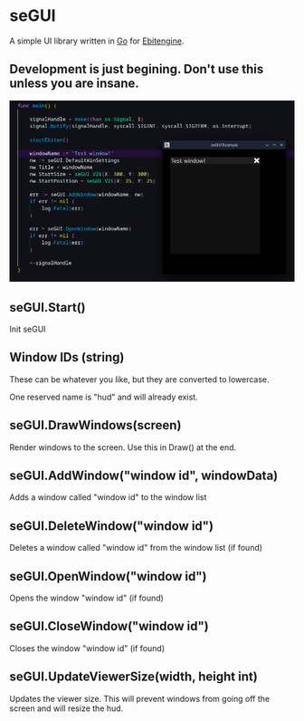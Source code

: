 # seGUI

A simple UI library written in [Go](https://go.dev/) for [Ebitengine](https://ebitengine.org/).

## Development is just begining. Don't use this unless you are insane.



![Screenshot of some basic code and a basic window](example.png)


## seGUI.Start()

Init seGUI


## Window IDs (string)

These can be whatever you like, but they are converted to lowercase.

One reserved name is "hud" and will already exist.


## seGUI.DrawWindows(screen)

Render windows to the screen. Use this in Draw() at the end.


## seGUI.AddWindow("window id", windowData)

Adds a window called "window id" to the window list


## seGUI.DeleteWindow("window id")

Deletes a window called "window id" from the window list (if found)


## seGUI.OpenWindow("window id")

Opens the window "window id" (if found)


## seGUI.CloseWindow("window id")

Closes the window "window id" (if found)


## seGUI.UpdateViewerSize(width, height int)

Updates the viewer size. This will prevent windows from going off the screen and will resize the hud.